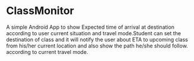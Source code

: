 # ClassMonitor
A simple Android App to show Expected time of arrival at destination according to user current situation and travel mode.Student can set the destination of class and it will notify the user about ETA to upcoming class from his/her current location and also show the path he/she should follow. according to current travel mode.   

